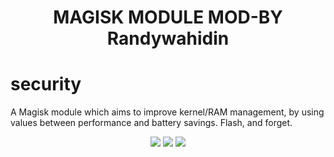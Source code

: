 <h1 align="center">MAGISK MODULE MOD-BY Randywahidin</H1>
<p align="center">

# security 
A Magisk module which aims to improve kernel/RAM management, by using values between performance and battery savings.
Flash, and forget.

<p align="center">
<a href="https://forum.xda-developers.com/apps/magisk/module-nfs-injectorv1-t3857231"><img src="https://img.shields.io/badge/XDA-Thread-orange.svg?style=flat-square"></a> <a href="https://t.me/tutorialuserbotfree"><img src="https://img.shields.io/badge/Telegram-owner-blue.svg?style=flat-square"></a> <a href="https://t.me/black_snipersk"><img src="https://img.shields.io/badge/Telegram-Channel-blue.svg?style=flat-square"></a>
</p>
